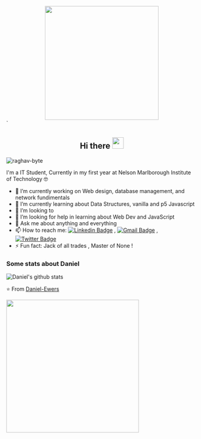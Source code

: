 
<div align="center">
	<br>
	<img src=https://media.giphy.com/media/uoysjytMR7BBu/giphy.gif="500" height="300">
	<br>
    	
</div>`
<h2 align="Center">  Hi there <img src="https://media.giphy.com/media/WUlplcMpOCEmTGBtBW/giphy.gif" width="30"> </h3>
<p align="left"> <img src="https://komarev.com/ghpvc/?username=raghav-byte" alt="raghav-byte" /> </p>

I'm a IT Student, Currently in my first year at Nelson Marlborough Institute of Technology 🤓

- 🔭 I’m currently working on Web design, database management, and network fundimentals 
- 🌱 I’m currently learning about Data Structures, vanilla and p5 Javascript
- 👯 I’m looking to
- 🤔 I’m looking for help in learning about Web Dev and JavaScript 
- 💬 Ask me about anything and everything 
- 📫 How to reach me:
[![Linkedin Badge](https://img.shields.io/badge/-LinkedIn-blue?style=flat-square&logo=Linkedin&logoColor=white&link=)](link) 
, [![Gmail Badge](https://img.shields.io/badge/-Gmail-c14438?style=flat-square&logo=Gmail&logoColor=white&link=mailto:email)](mailto:email)
,[![Twitter Badge](https://img.shields.io/badge/-Raghav-1ca0f1?style=flat-square&logo=twitter&logoColor=white&link=)]()
- ⚡ Fun fact: Jack of all trades , Master of None ! 

### Some stats about Daniel
<img alt="Daniel's github stats" src="https://github-readme-stats.vercel.app/api?username=dwewers-byte&&show_icons=true&title_color=ffffff&icon_color=bb2acf&text_color=daf7dc&bg_color=151515" >

⭐️ From [Daniel-Ewers](https://github.com/dwewers)

<img src="https://camo.githubusercontent.com/3b7c592ede97b6138ffd4b1cc1541c2f3b11fd39/687474703a2f2f33312e6d656469612e74756d626c722e636f6d2f31376665613932306666333665663466356238373764353231366137616164392f74756d626c725f6d6f39786a65387a5a34317163626975666f315f313238302e676966" height="350px" width ="350px" align="Center">
